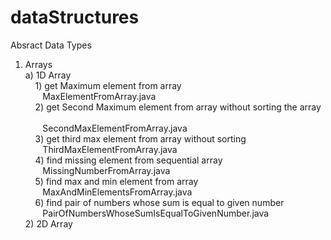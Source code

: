 # dataStructures
Absract Data Types 
1) Arrays <br/>
    a) 1D Array <br/> 
    &nbsp;&nbsp;&nbsp; 1) get Maximum element from array <br/>
    &nbsp;&nbsp;&nbsp;&nbsp;&nbsp;&nbsp;         MaxElementFromArray.java <br/>
    &nbsp;&nbsp;&nbsp;    2) get Second Maximum element from array without sorting the array <br/>  
    &nbsp;&nbsp;&nbsp;&nbsp;&nbsp;&nbsp;         SecondMaxElementFromArray.java <br/>
    &nbsp;&nbsp;&nbsp;    3) get third max element from array without sorting <br/>
    &nbsp;&nbsp;&nbsp;&nbsp;&nbsp;&nbsp;         ThirdMaxElementFromArray.java <br/>
    &nbsp;&nbsp;&nbsp;    4) find missing element from sequential array <br/>
    &nbsp;&nbsp;&nbsp;&nbsp;&nbsp;&nbsp;         MissingNumberFromArray.java <br/>
    &nbsp;&nbsp;&nbsp;    5) find max and min element from array <br/>
    &nbsp;&nbsp;&nbsp;&nbsp;&nbsp;&nbsp;         MaxAndMinElementsFromArray.java <br/>
    &nbsp;&nbsp;&nbsp;    6) find pair of numbers whose sum is equal to given number <br/>
    &nbsp;&nbsp;&nbsp;&nbsp;&nbsp;&nbsp;         PairOfNumbersWhoseSumIsEqualToGivenNumber.java <br/>
    2) 2D Array <br/>